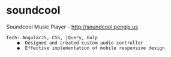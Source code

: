 # soundcool


Soundcool Music Player - http://soundcool.pengjs.us

    Tech: AngularJS, CSS, jQuery, Gulp
		●  Designed and created custom audio controller
		●  Effective implementation of mobile responsive design
